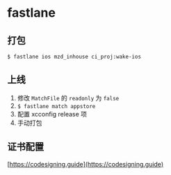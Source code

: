 # fastlane

<!--
create time: 2017-11-07 15:58:58
Author: <TODO: 请写上你的名字>

This file is created by Marboo<http://marboo.io> template file $MARBOO_HOME/.media/starts/default.md
本文件由 Marboo<http://marboo.io> 模板文件 $MARBOO_HOME/.media/starts/default.md 创建
-->

## 打包

	$ fastlane ios mzd_inhouse ci_proj:wake-ios
	
## 上线

1. 修改 `MatchFile` 的 `readonly` 为 `false`
2. `$ fastlane match appstore`
3. 配置 xcconfig release 项
4. 手动打包

## 证书配置

[https://codesigning.guide](https://codesigning.guide)

